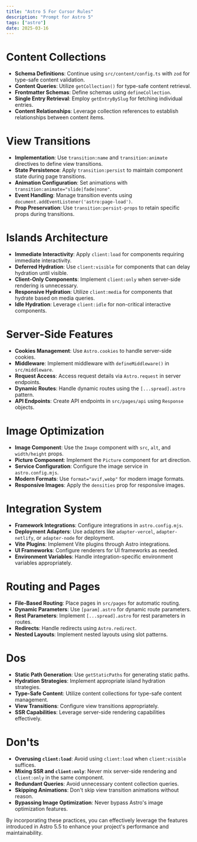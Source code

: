 ```yaml
---
title: "Astro 5 For Cursor Rules"
description: "Prompt for Astro 5"
tags: ["astro"]
date: 2025-03-16
---
```


# Content Collections

- **Schema Definitions**: Continue using `src/content/config.ts` with `zod` for type-safe content validation.
- **Content Queries**: Utilize `getCollection()` for type-safe content retrieval.
- **Frontmatter Schemas**: Define schemas using `defineCollection`.
- **Single Entry Retrieval**: Employ `getEntryBySlug` for fetching individual entries.
- **Content Relationships**: Leverage collection references to establish relationships between content items.

# View Transitions

- **Implementation**: Use `transition:name` and `transition:animate` directives to define view transitions.
- **State Persistence**: Apply `transition:persist` to maintain component state during page transitions.
- **Animation Configuration**: Set animations with `transition:animate="slide|fade|none"`.
- **Event Handling**: Manage transition events using `document.addEventListener('astro:page-load')`.
- **Prop Preservation**: Use `transition:persist-props` to retain specific props during transitions.

# Islands Architecture

- **Immediate Interactivity**: Apply `client:load` for components requiring immediate interactivity.
- **Deferred Hydration**: Use `client:visible` for components that can delay hydration until visible.
- **Client-Only Components**: Implement `client:only` when server-side rendering is unnecessary.
- **Responsive Hydration**: Utilize `client:media` for components that hydrate based on media queries.
- **Idle Hydration**: Leverage `client:idle` for non-critical interactive components.

# Server-Side Features

- **Cookies Management**: Use `Astro.cookies` to handle server-side cookies.
- **Middleware**: Implement middleware with `defineMiddleware()` in `src/middleware`.
- **Request Access**: Access request details via `Astro.request` in server endpoints.
- **Dynamic Routes**: Handle dynamic routes using the `[...spread].astro` pattern.
- **API Endpoints**: Create API endpoints in `src/pages/api` using `Response` objects.

# Image Optimization

- **Image Component**: Use the `Image` component with `src`, `alt`, and `width/height` props.
- **Picture Component**: Implement the `Picture` component for art direction.
- **Service Configuration**: Configure the image service in `astro.config.mjs`.
- **Modern Formats**: Use `format="avif,webp"` for modern image formats.
- **Responsive Images**: Apply the `densities` prop for responsive images.

# Integration System

- **Framework Integrations**: Configure integrations in `astro.config.mjs`.
- **Deployment Adapters**: Use adapters like `adapter-vercel`, `adapter-netlify`, or `adapter-node` for deployment.
- **Vite Plugins**: Implement Vite plugins through Astro integrations.
- **UI Frameworks**: Configure renderers for UI frameworks as needed.
- **Environment Variables**: Handle integration-specific environment variables appropriately.

# Routing and Pages

- **File-Based Routing**: Place pages in `src/pages` for automatic routing.
- **Dynamic Parameters**: Use `[param].astro` for dynamic route parameters.
- **Rest Parameters**: Implement `[...spread].astro` for rest parameters in routes.
- **Redirects**: Handle redirects using `Astro.redirect`.
- **Nested Layouts**: Implement nested layouts using slot patterns.

# Dos

- **Static Path Generation**: Use `getStaticPaths` for generating static paths.
- **Hydration Strategies**: Implement appropriate island hydration strategies.
- **Type-Safe Content**: Utilize content collections for type-safe content management.
- **View Transitions**: Configure view transitions appropriately.
- **SSR Capabilities**: Leverage server-side rendering capabilities effectively.

# Don'ts

- **Overusing `client:load`**: Avoid using `client:load` when `client:visible` suffices.
- **Mixing SSR and `client:only`**: Never mix server-side rendering and `client:only` in the same component.
- **Redundant Queries**: Avoid unnecessary content collection queries.
- **Skipping Animations**: Don't skip view transition animations without reason.
- **Bypassing Image Optimization**: Never bypass Astro's image optimization features.

By incorporating these practices, you can effectively leverage the features introduced in Astro 5.5 to enhance your project's performance and maintainability.
